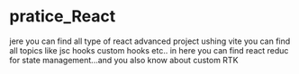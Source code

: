 # pratice_React 
jere you can find all type of react advanced project ushing vite
you can find all topics like jsc hooks custom hooks etc..
in here you can find react reduc for state management...and you also know about custom RTK

